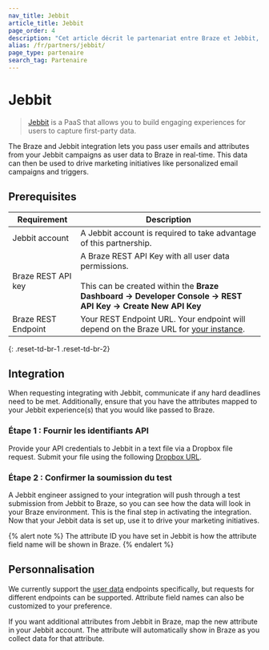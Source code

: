 ```yaml
---
nav_title: Jebbit
article_title: Jebbit
page_order: 4
description: "Cet article décrit le partenariat entre Braze et Jebbit, un PaaS qui vous permet de passer des courriels et des attributs d'utilisateurs de vos campagnes Jebbit en tant que données utilisateur à Braze en temps réel."
alias: /fr/partners/jebbit/
page_type: partenaire
search_tag: Partenaire
---
```


# Jebbit

> [Jebbit](https://www.jebbit.com/) is a PaaS that allows you to build engaging experiences for users to capture first-party data.

The Braze and Jebbit integration lets you pass user emails and attributes from your Jebbit campaigns as user data to Braze in real-time. This data can then be used to drive marketing initiatives like personalized email campaigns and triggers.

## Prerequisites

| Requirement         | Description                                                                                                                                                                             |
| ------------------- | --------------------------------------------------------------------------------------------------------------------------------------------------------------------------------------- |
| Jebbit account      | A Jebbit account is required to take advantage of this partnership.                                                                                                                     |
| Braze REST API key  | A Braze REST API Key with all user data permissions. <br><br> This can be created within the __Braze Dashboard -> Developer Console -> REST API Key -> Create New API Key__ |
| Braze REST Endpoint | Your REST Endpoint URL. Your endpoint will depend on the Braze URL for [your instance](https://www.braze.com/docs/api/basics/#endpoints).                                               |
{: .reset-td-br-1 .reset-td-br-2}

## Integration

When requesting integrating with Jebbit, communicate if any hard deadlines need to be met. Additionally, ensure that you have the attributes mapped to your Jebbit experience(s) that you would like passed to Braze.

### Étape 1 : Fournir les identifiants API

Provide your API credentials to Jebbit in a text file via a Dropbox file request. Submit your file using the following [Dropbox URL](https://www.dropbox.com/request/RqKQHkJHXw1cFBKbXpZx).

### Étape 2 : Confirmer la soumission du test

A Jebbit engineer assigned to your integration will push through a test submission from Jebbit to Braze, so you can see how the data will look in your Braze environment. This is the final step in activating the integration. Now that your Jebbit data is set up, use it to drive your marketing initiatives.

{% alert note %}
The attribute ID you have set in Jebbit is how the attribute field name will be shown in Braze.
{% endalert %}

## Personnalisation

We currently support the [user data]({{site.baseurl}}/api/endpoints/user_data/) endpoints specifically, but requests for different endpoints can be supported. Attribute field names can also be customized to your preference.

If you want additional attributes from Jebbit in Braze, map the new attribute in your Jebbit account. The attribute will automatically show in Braze as you collect data for that attribute.
